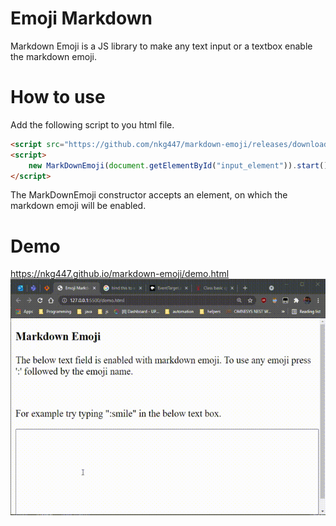 # Emoji Markdown
Markdown Emoji is a JS library to make any text input or a textbox enable the markdown emoji.

# How to use
Add the following script to you html file.
```html
<script src="https://github.com/nkg447/markdown-emoji/releases/download/1.0/markdown-emoji.mini.js"></script>
<script>
    new MarkDownEmoji(document.getElementById("input_element")).start();
</script>
```

The MarkDownEmoji constructor accepts an element, on which the markdown emoji will be enabled.

# Demo
https://nkg447.github.io/markdown-emoji/demo.html
![Markdown Emoji](https://github.com/nkg447/markdown-emoji/raw/master/screenshot/screenshot_1.gif)
